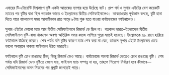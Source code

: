 এবারের টি–টোয়েন্টি বিশ্বকাপে বৃষ্টি একটা আতঙ্কের ব্যাপার হয়ে উঠেছে বটে। গ্রুপ পর্ব ও সুপার এইটের বেশ কয়েকটি ম্যাচের পর বৃষ্টির বাধা ছিল গতকাল ভারত ও ইংল্যান্ডের দ্বিতীয় সেমিফাইনালেও। আবহাওয়ার পূর্বাভাস বলছে, বৃষ্টি হানা দিতে পারে বাংলাদেশ সময় আগামীকাল রাত সাড়ে ৮টায় শুরু হতে যাওয়া বার্বাডোজের ফাইনালেও।

সুপার এইটের কোনো ম্যাচ আর দ্বিতীয় সেমিফাইনালে রিজার্ভ ডে ছিল না। গতকাল ভারত–ইংল্যান্ডের দ্বিতীয় সেমিফাইনাল বৃষ্টি–বাধা থাকলেও অবশ্য অতিরিক্ত সময় কাজে লাগিয়ে পুরো ম্যাচই হয়েছে। <a href="https://www.prothomalo.com/sports/cricket/n28480vg52" target="_blank">ইংল্যান্ডকে ৬৮ রানে হারিয়ে</a> ফাইনালে উঠেছে ভারত। শেষ পর্যন্ত যদি বৃষ্টির কারণে ম্যাচ শেষ করা না যেত, তাহলে সুপার এইটে ইংল্যান্ডের চেয়ে ভালো অবস্থানে থাকায় ফাইনালে উঠত ভারতই।

ফাইনালে বৃষ্টি চোখ রাঙাচ্ছে ঠিক; কিন্তু রিজার্ভ ডেও আছে। বার্বাডোজে অবশ্য রিজার্ভ ডেতেও চোখ রাঙাচ্ছে বৃষ্টি। শেষ পর্যন্ত যদি রিজার্ভ ডেও বৃষ্টিতে ভেসে যায়, ফাইনাল ম্যাচ সম্পন্ন না হয়, তাহলে শিরোপা নির্ধারণ হবে কীভাবে—সেমিফাইনালের অমন নিয়মের পর প্রশ্নটি জাগতেই পারে।
